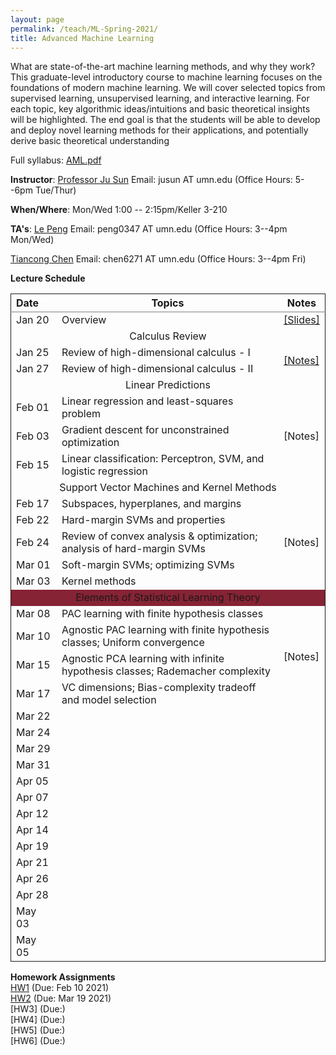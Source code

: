 ```yaml
---
layout: page
permalink: /teach/ML-Spring-2021/
title: Advanced Machine Learning
---
```


What are state-of-the-art machine learning methods, and why they work? This graduate-level
introductory course to machine learning focuses on the foundations of modern machine learning.
We will cover selected topics from supervised learning, unsupervised learning, and interactive
learning. For each topic, key algorithmic ideas/intuitions and basic theoretical insights will be
highlighted. The end goal is that the students will be able to develop and deploy novel learning
methods for their applications, and potentially derive basic theoretical understanding

Full syllabus: [AML.pdf](AML.pdf)

**Instructor**: [Professor Ju Sun](https://sunju.org/)  Email: jusun AT umn.edu   (Office Hours: 5--6pm Tue/Thur)

**When/Where**: Mon/Wed 1:00 -- 2:15pm/Keller 3-210

**TA's**:
[Le Peng](https://sites.google.com/view/le-peng/)  Email: peng0347 AT umn.edu   (Office Hours: 3--4pm Mon/Wed)

 [Tiancong Chen](https://sites.google.com/view/tiancong-chen)  Email: chen6271 AT umn.edu   (Office Hours: 3--4pm Fri)

**Lecture Schedule**

<table rules="groups" class="fixed">
    <col width="15%" />
   <col width="75%" />
   <col width="10%" />
  <thead>
    <tr>
      <th style="text-align: left">Date</th>
      <th style="text-align: center">Topics</th>
      <th style="text-align: center">Notes</th>
    </tr>
  </thead>
  <tbody>
    <tr>
      <td>Jan 20</td>
      <td>Overview</td>
      <td><a href="lecture_intro.pdf">[Slides]</a></td>
    </tr>
    <tr>
    <td  colspan="3" style="text-align: center">Calculus Review</td>
    </tr>
    <tr>
      <td>Jan 25</td>
      <td>Review of high-dimensional calculus - I</td>
      <td rowspan="2"><a href="calculus_review.pdf">[Notes]</a></td>
    </tr>
    <tr>
      <td>Jan 27</td>
      <td>Review of high-dimensional calculus - II</td>
    </tr>
    <tr>
    <td  colspan="3" style="text-align: center">Linear Predictions</td>
    </tr>
    <tr>
      <td>Feb 01</td>
      <td> Linear regression and least-squares problem</td>
      <td rowspan="3">[Notes]</td>
    </tr>
    <tr>
      <td>Feb 03</td>
      <td>Gradient descent for unconstrained optimization </td>
    </tr>
    <tr>
      <td>Feb 15</td>
      <td>Linear classification: Perceptron, SVM, and logistic regression </td>
    </tr>
    <tr>
    <td  colspan="3" style="text-align: center">Support Vector Machines and Kernel Methods</td>
    </tr>
    <tr>
      <td>Feb 17</td>
      <td>Subspaces, hyperplanes, and margins  </td>
        <td rowspan="5">[Notes]</td>
    </tr>
    <tr>
      <td>Feb 22</td>
      <td>Hard-margin SVMs and properties </td>
    </tr>
    <tr>
      <td>Feb 24</td>
      <td>Review of convex analysis & optimization; analysis of hard-margin SVMs  </td>
    </tr>
    <tr>
      <td>Mar 01</td>
      <td>Soft-margin SVMs; optimizing SVMs  </td>
    </tr>
    <tr>
      <td>Mar 03</td>
      <td>Kernel methods</td>
    </tr>
    <tr>
    <td  colspan="3" style="text-align: center; background-color:#862334;color=FFFFFF">Elements of Statistical Learning Theory</td>
    </tr>
    <tr>
    <td>Mar 08</td>
    <td>PAC learning with finite hypothesis classes </td>
    <td rowspan="4">[Notes]</td>
    </tr>
    <tr>
    <td>Mar 10</td>
    <td>Agnostic PAC learning with finite hypothesis classes; Uniform convergence </td>
    </tr>
    <tr>
    <td>Mar 15</td>
    <td>Agnostic PCA learning with infinite hypothesis classes; Rademacher complexity </td>
    </tr>
    <tr>
    <td>Mar 17</td>
    <td>VC dimensions; Bias-complexity tradeoff and model selection </td>
    </tr>
    <tr>
    <td>Mar 22</td>
    <td> </td>
    </tr>
    <tr>
    <td>Mar 24</td>
    <td> </td>
    </tr>
    <tr>
    <td>Mar 29</td>
    <td> </td>
    </tr>
    <tr>
    <td>Mar 31</td>
    <td> </td>
    </tr>
    <tr>
    <td>Apr 05</td>
    <td> </td>
    </tr>
    <tr>
    <td>Apr 07</td>
    <td> </td>
    </tr>
    <tr>
    <td>Apr 12</td>
    <td> </td>
    </tr>
    <tr>
    <td>Apr 14</td>
    <td> </td>
    </tr>
    <tr>
    <td>Apr 19</td>
    <td> </td>
    </tr>
    <tr>
    <td>Apr 21</td>
    <td> </td>
    </tr>
    <tr>
    <td>Apr 26</td>
    <td> </td>
    </tr>
    <tr>
    <td>Apr 28</td>
    <td> </td>
    </tr>
    <tr>
    <td>May 03</td>
    <td> </td>
    </tr>
    <tr>
    <td>May 05</td>
    <td> </td>
    </tr>
  </tbody>
</table>

**Homework Assignments**  
[HW1](HW1.pdf)  (Due: Feb 10 2021)  
[HW2](HW2.pdf)  (Due: Mar 19 2021)  
[HW3]  (Due:)  
[HW4]  (Due:)  
[HW5]  (Due:)  
[HW6]  (Due:)  
